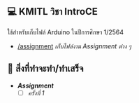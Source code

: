 ## 💻 KMITL วิชา IntroCE

ใช้สำหรับเก็บไฟล์ Arduino ในปีการศึกษา 1/2564

- [/assignment](https://github.com/KornYellow/arduino-works/tree/main/assignments) _เก็บไฟล์งาน Assignment ต่าง ๆ_

## 📝 สิ่งที่ทำจะทำ/ทำเสร็จ

- **_Assignment_**
    - [ ] _ครั้งที่ 1_